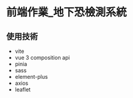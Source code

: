 # 前端作業_地下恐檢測系統

## 使用技術
* vite
* vue 3 composition api
* pinia
* sass
* element-plus
* axios
* leaflet
